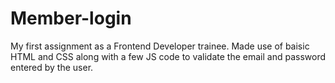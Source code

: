 # Member-login
My first assignment as a Frontend Developer trainee. Made use of baisic HTML and CSS along with a few JS code to validate the email and password entered by the user.
